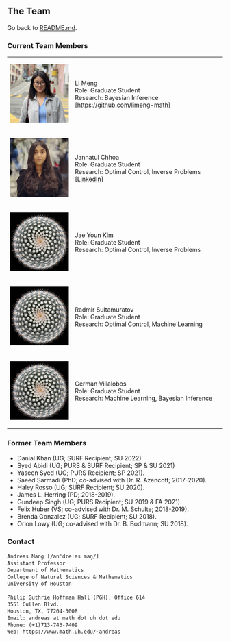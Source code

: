 ## The Team

Go back to [README.md](../README.md).



### Current Team Members

<table border="0" width="100%">
<col style="width:30%">
<col style="width:70%">
<tbody>
<!-- ####################################### -->
<tr>
<td>
<p align="center"><img src="pics/li-meng-2023.jpeg" alt="Li Meng"  width="300"/></p>
</td>
<td>
Li Meng<br>
Role: Graduate Student<br>
Research: Bayesian Inference<br>
[<a href="https://github.com/limeng-math">https://github.com/limeng-math</a>]
</td>
</tr>
<!-- ####################################### -->
<tr>
<td>
<p align="center"><img src="pics/jannatul-ferdous-chhoa-2022.png" alt="Jannatul Chhoa"  width="300"/></p>
</td>
<td>
Jannatul Chhoa<br>
Role: Graduate Student<br>
Research: Optimal Control, Inverse Problems<br>
[<a href="https://www.linkedin.com/in/jannatul-ferdous-chhoa-4199151b5">LinkedIn</a>]
</td>
</tr>
<!-- ####################################### -->
<tr>
<td>
<p align="center"><img src="pics/scopa-plant.jpeg" alt="Jae Youn Kim"  width="300"/></p>
</td>
<td>
Jae Youn Kim<br>
Role: Graduate Student<br>
Research: Optimal Control, Inverse Problems<br>
<!--
[<a href="https://github.com/limeng-math">https://github.com/limeng-math</a>]
 -->
</td>
</tr>
<!-- ####################################### -->
<tr>
<td>
<p align="center"><img src="pics/scopa-plant.jpeg" alt="Radmir Sultamuratov"  width="300"/></p>
</td>
<td>
Radmir Sultamuratov<br>
Role: Graduate Student<br>
Research: Optimal Control, Machine Learning<br>
<!--
[<a href="https://github.com/limeng-math">https://github.com/limeng-math</a>]
 -->
</td>
</tr>
<!-- ####################################### -->
<tr>
<td>
<p align="center"><img src="pics/scopa-plant.jpeg" alt="German Villalobos"  width="300"/></p>
</td>
<td>
German Villalobos<br>
Role: Graduate Student<br>
Research: Machine Learning, Bayesian Inference<br>
<!--
[<a href="https://github.com/limeng-math">https://github.com/limeng-math</a>]
 -->
</td>
</tr>
</tbody>
</table>


### Former Team Members
* Danial Khan (UG; SURF Recipient; SU 2022)
* Syed Abidi (UG; PURS & SURF Recipient; SP & SU 2021)
* Yaseen Syed (UG; PURS Recipient; SP 2021).
* Saeed Sarmadi (PhD; co-advised with Dr. R. Azencott; 2017-2020).
* Haley Rosso (UG; SURF Recipient; SU 2020).
* James L. Herring (PD; 2018-2019).
* Gundeep Singh (UG; PURS Recipient; SU 2019 & FA 2021).
* Felix Huber (VS; co-advised with Dr. M. Schulte; 2018-2019).
* Brenda Gonzalez (UG; SURF Recipient; SU 2018).
* Orion Lowy (UG; co-advised with Dr. B. Bodmann; SU 2018).



### Contact
```
Andreas Mang [/an'dre:as maŋ/]
Assistant Professor
Department of Mathematics
College of Natural Sciences & Mathematics
University of Houston

Philip Guthrie Hoffman Hall (PGH), Office 614
3551 Cullen Blvd.
Houston, TX, 77204-3008
Email: andreas at math dot uh dot edu
Phone: (+1)713-743-7409
Web: https://www.math.uh.edu/~andreas
```
